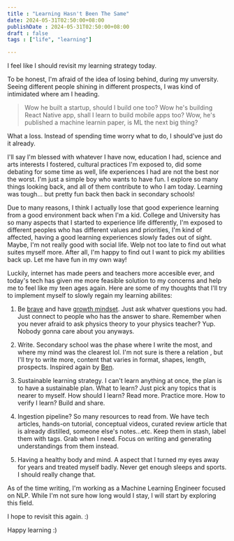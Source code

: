 ```yaml
---
title : "Learning Hasn't Been The Same"
date: 2024-05-31T02:50:00+08:00
publishDate : 2024-05-31T02:50:00+08:00
draft : false
tags : ["life", "learning"]

---
```


I feel like I should revisit my learning strategy today.

To be honest, I'm afraid of the idea of losing behind, during my unversity. Seeing different people shining in different prospects, I was kind of intimidated where am I heading. 

 > Wow he built a startup, should I build one too? Wow he's building React Native app, shall I learn to build mobile apps too? Wow, he's published a machine learnin paper, is ML the next big thing?

What a loss. Instead of spending time worry what to do, I should've just do it already.

I'll say I'm blessed with whatever I have now, education I had, science and arts interests I fostered, cultural practices I'm exposed to, did some debating for some time as well, life experiences I had are not the best nor the worst. I'm just a simple boy who wants to have fun. I explore so many things looking back, and all of them contribute to who I am today. Learning was tough... but pretty fun back then back in secondary schools!

Due to many reasons, I think I actually lose that good experience learning from a good environment back when I'm a kid. College and University has so many aspects that I started to experience life differently, I'm exposed to different peoples who has different values and priorities, I'm kind of affected, having a good learning experiences slowly fades out of sight. Maybe, I'm not really good with social life. Welp not too late to find out what suites myself more. After all, I'm happy to find out I want to pick my abilities back up. Let me have fun in my own way!

Luckily, internet has made peers and teachers more accesible ever, and today's tech has given me more feasible solution to my concerns and help me to feel like my teen ages again. Here are some of my thoughts that I'll try to implement myself to slowly regain my learning abilites:

1. Be [brave](https://www.instagram.com/reel/C4IUK2dPFyJ/?igsh=dHZyejVka2czb2g5) and have [growth mindset](https://www.youtube.com/watch?v=D_-hU1O7IVw). Just ask whatver questions you had. Just connect to people who has the answer to share. Remember when you never afraid to ask physics theory to your physics teacher? Yup. Nobody gonna care about you anyways.

2. Write. Secondary school was the phase where I write the most, and where my mind was the clearest lol. I'm not sure is there a relation , but I'll try to write more, content that varies in format, shapes, length, prospects. Inspired again by [Ben](https://www.bneo.xyz/posts/50write). 

3. Sustainable learning strategy. I can't learn anything at once, the plan is to have a sustainable plan. What to learn? Just pick any topics that is nearer to myself. How should I learn? Read more. Practice more. How to verify I learn? Build and share.

4. Ingestion pipeline? So many resources to read from. We have tech articles, hands-on tutorial, conceptual videos, curated review article that is already distilled, someone else's notes...etc. Keep them in stash, label them with tags. Grab when I need. Focus on writing and generating understandings from them instead.

5. Having a healthy body and mind. A aspect that I turned my eyes away for years and treated myself badly. Never get enough sleeps and sports. I should really change that.


As of the time writing, I'm working as a Machine Learning Engineer focused on NLP. While I'm not sure how long would I stay, I will start by exploring this field.

I hope to revisit this again. :)

Happy learning :)